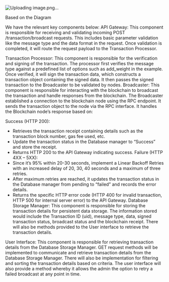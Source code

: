 
![Uploading image.png…]()

Based on the Diagram

We have the relevant key components below:
API Gateway:
This component is responsible for receiving and validating incoming POST /transaction/broadcast requests. This includes basic parameter validation like the message type and the data format in the request. Once validation is completed, it will route the request payload to the Transaction Processor. 

Transaction Processor:
This component is responsible for the verification and signing of the transaction. The processor first verifies the message type against a predefined list of options such as add_weight in the example. Once verified, it will sign the transaction data, which constructs a transaction object containing the signed data. It then passes the signed transaction to the Broadcaster to be validated by nodes.
Broadcaster:
This component is responsible for interacting with the blockchain to broadcast the transaction and handle responses from the blockchain. The Broadcaster established a connection to the blockchain node using the RPC endpoint. It sends the transaction object to the node via the RPC interface. It handles the Blockchain node’s response based on:

Success (HTTP 200):
-	Retrieves the transaction receipt containing details such as the transaction block number, gas fee used, etc.
-	Update the transaction status in the Database manager to “Success” and store the receipt.
-	Returns HTTP 200 to the API Gateway indicating success.
Failure (HTTP 4XX – 5XX):
-	Since it’s 95% within 20-30 seconds, implement a Linear Backoff Retries with an increased delay of 20, 30, 40 seconds and a maximum of three retries.
-	After maximum retries are reached, it updates the transaction status in the Database manager from pending to “failed” and records the error details. 
-	Returns the specific HTTP error code (HTTP 400 for invalid transaction, HTTP 500 for internal server error) to the API Gateway.
Database Storage Manager: 
This component is responsible for storing the transaction details for persistent data storage. The information stored would include the Transaction ID (uid), message type, data, signed transaction status, broadcast status and the blockchain receipt. There will also be methods provided to the User interface to retrieve the transaction details.

User Interface: 
This component is responsible for retrieving transaction details from the Database Storage Manager. GET request methods will be implemented to communicate and retrieve transaction details from the Database Storage Manager. There will also be implementation for filtering and sorting the transaction details based on criteria. The user interface will also provide a method whereby it  allows the admin the option to retry a failed broadcast at any point in time.

